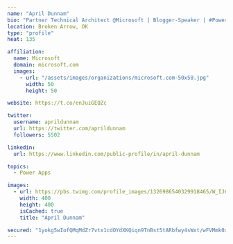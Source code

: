 ```yaml
---
name: "April Dunnam"
bio: "Partner Technical Architect @Microsoft | Blogger-Speaker | #PowerApps, #PowerAutomate, #Office365, #SharePoint | #WIT | #Karaoke Queen"
location: Broken Arrow, OK
type: "profile"
heat: 135

affiliation:
  name: Microsoft
  domain: microsoft.com
  images:
    - url: "/assets/images/organizations/microsoft.com-50x50.jpg"
      width: 50
      height: 50

website: https://t.co/enJuiGEQZc

twitter:
  username: aprildunnam
  url: https://twitter.com/aprildunnam
  followers: 5502

linkedin:
  url: https://www.linkedin.com/public-profile/in/april-dunnam

topics:
  - Power Apps

images:
  - url: https://pbs.twimg.com/profile_images/1326986540329918465/W_IJ6Ih2_400x400.jpg
    width: 400
    height: 400
    isCached: true
    title: "April Dunnam"

secured: "1yokg5wIofQMqMdZr7vtx1cdOYdXKQiqn9TnBst5tARbfwy4sWxt/wFVMmk0xoWeuuC+++cVnwMjo05uZ79GYFgO7aGD/UWBiU2BH5MLfa5UDZCvDVztIY+p6Em6SE6C87CMKGk2qEPMA1CsmV+93uFeOjzT/VaZqUYBGIYNsbDfPNCCKIeE+dSFEg6d869s1arfmqlJABPRVCk0fYGzsJpKDZF3jZUHW7YIiDfy00VznwLZz8uM5xyfzn4RII9tBjiFFs3P8sotWPXYAyu54VGjN90adZj5K4/PT1zDbLr+YgwU9tADzTs5q1lLDsETe1kByRSDzj7+NPmnRZrTv8fkDLoBqIOQC5x1HefoFZL4Px+5H7Sdt2t0jZ471uBcDJpEEt7eqjaoN3BU46CX8+r8MiHd7eNt8PhYOGSGH6o=;9tRWLOmVXgpETEWtRqMwgA=="
---
```


